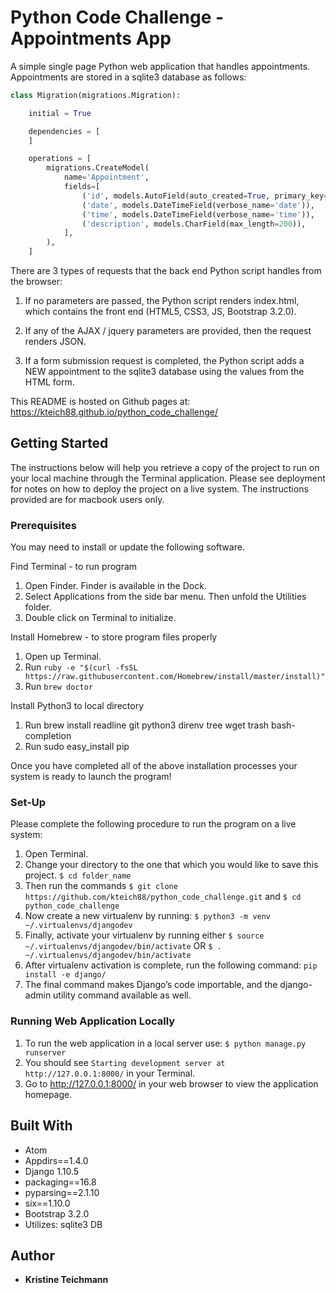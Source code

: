 # Python Code Challenge - Appointments App

A simple single page Python web application that handles appointments. Appointments are stored in a sqlite3 database as follows:

```python
class Migration(migrations.Migration):

    initial = True

    dependencies = [
    ]

    operations = [
        migrations.CreateModel(
            name='Appointment',
            fields=[
                ('id', models.AutoField(auto_created=True, primary_key=True, serialize=False, verbose_name='ID')),
                ('date', models.DateTimeField(verbose_name='date')),
                ('time', models.DateTimeField(verbose_name='time')),
                ('description', models.CharField(max_length=200)),
            ],
        ),
    ]
```

There are 3 types of requests that the back end Python script handles from the browser:

  1. If no  parameters are passed, the Python script renders index.html, which contains the front end (HTML5, CSS3, JS, Bootstrap 3.2.0).

  2. If any of the AJAX / jquery parameters are provided, then the request renders JSON.

  3. If a form submission request is completed, the Python script adds a NEW appointment to the sqlite3 database using the values from the HTML form.

This README is hosted on Github pages at: https://kteich88.github.io/python_code_challenge/

## Getting Started

The instructions below will help you retrieve a copy of the project to run on your local machine through the Terminal application. Please see deployment for notes on how to deploy the project on a live system.  The instructions provided are for macbook users only.

### Prerequisites

You may need to install or update the following software.

Find Terminal - to run program
  1. Open Finder. Finder is available in the Dock.
  2. Select Applications from the side bar menu.  Then unfold the Utilities folder.
  3. Double click on Terminal to initialize.

Install Homebrew - to store program files properly
  1. Open up Terminal.
  2. Run `ruby -e "$(curl -fsSL https://raw.githubusercontent.com/Homebrew/install/master/install)"`
  3. Run `brew doctor`

Install Python3 to local directory
  1. Run brew install readline git python3 direnv tree wget trash bash-completion
  2. Run sudo easy_install pip

Once you have completed all of the above installation processes your system is ready to launch the program!

### Set-Up

Please complete the following procedure to run the program on a live system:
  1. Open Terminal.
  2. Change your directory to the one that which you would like to save this project. `$ cd folder_name`
  3. Then run the commands `$ git clone https://github.com/kteich88/python_code_challenge.git` and `$ cd python_code_challenge`
  4. Now create a new virtualenv by running: `$ python3 -m venv ~/.virtualenvs/djangodev`
  5. Finally, activate your virtualenv by running either `$ source ~/.virtualenvs/djangodev/bin/activate` OR `$ . ~/.virtualenvs/djangodev/bin/activate`
  6. After virtualenv activation is complete, run the following command: `pip install -e django/`
  7. The final command makes Django’s code importable, and the django-admin utility command available as well.

### Running Web Application Locally

  1. To run the web application in a local server use: `$ python manage.py runserver`
  2. You should see `Starting development server at http://127.0.0.1:8000/` in your Terminal.
  3. Go to http://127.0.0.1:8000/ in your web browser to view the application homepage.

## Built With

* Atom
* Appdirs==1.4.0
* Django 1.10.5
* packaging==16.8
* pyparsing==2.1.10
* six==1.10.0
* Bootstrap 3.2.0
* Utilizes: sqlite3 DB

## Author

* **Kristine Teichmann**
